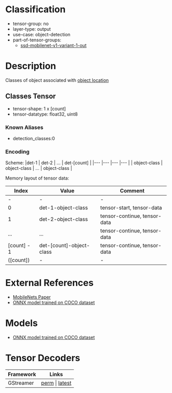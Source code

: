 # Classification

- tensor-group: no
- layer-type: output
- use-case: object-detection
- part-of-tensor-groups:
    - [ssd-mobilenet-v1-variant-1-out](/tensor-groups/ssd-mobilenet-v1-variant-1-out.md)

# Description

Classes of object associated with [object location](/tensors/ssd-mobilenet-v1-variant-1-out-boxes.md)

## Classes Tensor

* tensor-shape: 1 x [count]
* tensor-datatype: float32, uint8

### Known Aliases
* detection_classes:0

### Encoding

Scheme:
|det-1          | det-2         | ... | det-[count]  |
|---            |---            |---  |---              |
| object-class  | object-class  | ... | object-class    |


Memory layout of tensor data:

|Index         |Value                      | Comment                        |
|---             |---                        |---                             |
| -              | -                         | -                              |
|0               | det-1-object-class         | tensor-start, tensor-data      |
|1               | det-2-object-class         | tensor-continue, tensor-data   |
|...             | ...                       | tensor-continue, tensor-data   |
|[count] - 1     | det-[count]-object-class   | tensor-continue, tensor-data   | 
|([count])       | -                         | -                              |

# External References

* [MobileNets Paper](https://arxiv.org/pdf/1704.04861)
* [ONNX model trained on COCO dataset](https://gitlab.collabora.com/gstreamer/onnx-models/-/blob/acc119dd795be5e8c756457dc04507a5d9b8e768/models/ssd_mobilenet_v1_coco.onnx)

# Models

* [ONNX model trained on COCO dataset](https://gitlab.collabora.com/gstreamer/onnx-models/-/blob/acc119dd795be5e8c756457dc04507a5d9b8e768/models/ssd_mobilenet_v1_coco.onnx)

# Tensor Decoders
|Framework | Links |
|---       |---    |
|GStreamer | [perm](https://gitlab.freedesktop.org/gstreamer/gstreamer/-/blob/c206ddd9308a3ce529e0d8957b7c165b3a15c932/subprojects/gst-plugins-bad/gst/tensordecoders/gstssdobjectdetector.c#L36-39) \| [latest](https://gitlab.freedesktop.org/gstreamer/gstreamer/-/blob/main/subprojects/gst-plugins-bad/gst/tensordecoders/gstssdobjectdetector.c?ref_type=heads#L36-39) |
